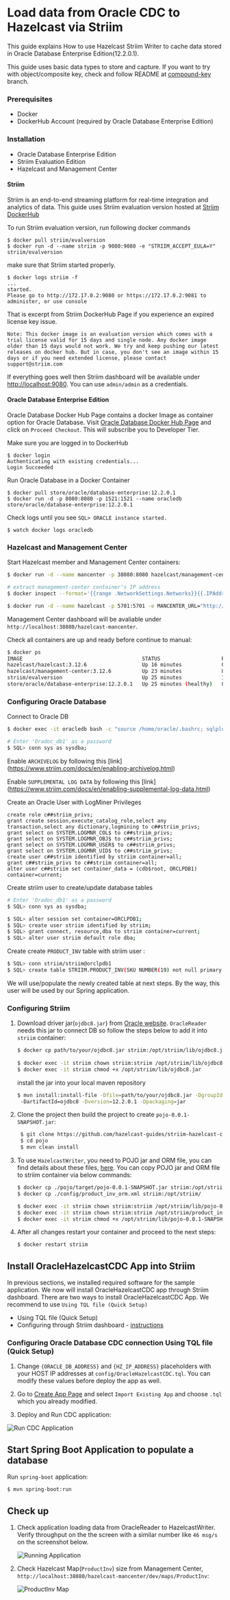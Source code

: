 # Load data from Oracle CDC to Hazelcast via Striim

This guide explains How to use Hazelcast Striim Writer to cache data stored in Oracle Database Enterprise Edition(12.2.0.1). 

This guide uses basic data types to store and capture. If you want to try with object/composite key, check and follow README at [compound-key](https://github.com/hazelcast-guides/striim-hazelcast-cdc/tree/compound-key) branch.

### Prerequisites
- Docker
- DockerHub Account (required by Oracle Database Enterprise Edition)

### Installation

- Oracle Database Enterprise Edition
- Striim Evaluation Edition
- Hazelcast and Management Center


#### Striim

Striim is an end-to-end streaming platform for real-time integration and analytics of data.
This guide uses Striim evaluation version hosted at [Striim DockerHub](https://hub.docker.com/r/striim/evalversion/)

To run Striim evaluation version, run following docker commands
```
$ docker pull striim/evalversion
$ docker run -d --name striim -p 9080:9080 -e "STRIIM_ACCEPT_EULA=Y"  striim/evalversion
```

make sure that Striim started properly.
```
$ docker logs striim -f
...
started.
Please go to http://172.17.0.2:9080 or https://172.17.0.2:9081 to administer, or use console
```

That is excerpt from Striim DockerHub Page if you experience an expired license key issue.
```
Note: This docker image is an evaluation version which comes with a trial license valid for 15 days and single node. Any docker image older than 15 days would not work. We try and keep pushing our latest releases on docker hub. But in case, you don't see an image within 15 days or if you need extended license, please contact support@striim.com
```

If everything goes well then Striim dashboard will be available under [http://localhost:9080](http://localhost:9080). You can use `admin/admin` as a credentials.

#### Oracle Database Enterprise Edition

Oracle Database Docker Hub Page contains a docker Image as container option for Oracle Database. Visit [Oracle Database Docker Hub Page](https://hub.docker.com/_/oracle-database-enterprise-edition) and click on `Proceed Checkout`. This will subscribe you to Developer Tier.

Make sure you are logged in to DockerHub
```
$ docker login
Authenticating with existing credentials...
Login Succeeded

```

Run Oracle Database in a Docker Container
```
$ docker pull store/oracle/database-enterprise:12.2.0.1
$ docker run -d -p 8080:8080 -p 1521:1521 --name oracledb store/oracle/database-enterprise:12.2.0.1
```

Check logs until you see `SQL> ORACLE instance started.`

```
$ watch docker logs oracledb
```

### Hazelcast and Management Center

Start Hazelcast member and Management Center containers:

```bash
$ docker run -d --name mancenter -p 38080:8080 hazelcast/management-center:3.12.6

# extract management-center container's IP address
$ docker inspect --format='{{range .NetworkSettings.Networks}}{{.IPAddress}}{{end}}' mancenter

$ docker run -d --name hazelcast -p 5701:5701 -e MANCENTER_URL="http://{MAN_CENTER_CONTAINER_IP}:8080/hazelcast-mancenter"  hazelcast/hazelcast:3.12.6
```

Management Center dashboard will be avaliable under `http://localhost:38080/hazelcast-mancenter`.


Check all containers are up and ready before continue to manual:
```bash
$ docker ps
IMAGE                                       STATUS                    PORTS                                                      NAMES
hazelcast/hazelcast:3.12.6                  Up 16 minutes             0.0.0.0:5701->5701/tcp                                     hazelcast
hazelcast/management-center:3.12.6          Up 23 minutes             8081/tcp, 8443/tcp, 0.0.0.0:38080->8080/tcp                mancenter
striim/evalversion                          Up 25 minutes             1527/tcp, 0.0.0.0:9080->9080/tcp                           striim
store/oracle/database-enterprise:12.2.0.1   Up 25 minutes (healthy)   0.0.0.0:1521->1521/tcp, 0.0.0.0:8080->8080/tcp, 5500/tcp   oracledb
```

### Configuring Oracle Database

Connect to Oracle DB
```bash
$ docker exec -it oracledb bash -c "source /home/oracle/.bashrc; sqlplus /nolog"

# Enter 'Oradoc_db1' as a password
$ SQL> conn sys as sysdba;
```

Enable `ARCHIVELOG` by following this [link] (https://www.striim.com/docs/en/enabling-archivelog.html)

Enable `SUPPLEMENTAL LOG DATA` by following this [link] (https://www.striim.com/docs/en/enabling-supplemental-log-data.html)

Create an Oracle User with LogMiner Privileges 
```
create role c##striim_privs;
grant create session,execute_catalog_role,select any transaction,select any dictionary,logmining to c##striim_privs;
grant select on SYSTEM.LOGMNR_COL$ to c##striim_privs;
grant select on SYSTEM.LOGMNR_OBJ$ to c##striim_privs;
grant select on SYSTEM.LOGMNR_USER$ to c##striim_privs;
grant select on SYSTEM.LOGMNR_UID$ to c##striim_privs;
create user c##striim identified by striim container=all;
grant c##striim_privs to c##striim container=all;
alter user c##striim set container_data = (cdb$root, ORCLPDB1) container=current;
```

Create striim user to create/update database tables
```bash
# Enter 'Oradoc_db1' as a password
$ SQL> conn sys as sysdba;

$ SQL> alter session set container=ORCLPDB1;
$ SQL> create user striim identified by striim;
$ SQL> grant connect, resource,dba to striim container=current;
$ SQL> alter user striim default role dba;
```
Create create `PRODUCT_INV` table with striim user :
```bash
$ SQL> conn striim/striim@orclpdb1
$ SQL> create table STRIIM.PRODUCT_INV(SKU NUMBER(19) not null primary key, LAST_UPDATED TIMESTAMP(6), NAME VARCHAR2(255 char), STOCK FLOAT not null);
```
We will use/populate the newly created table at next steps. By the way, this user will be used by our Spring application.

### Configuring Striim

 1) Download driver jar(`ojdbc8.jar`) from [Oracle website](https://www.oracle.com/database/technologies/jdbc-ucp-122-downloads.html). `OracleReader` needs this jar to connect DB so follow the steps below to add it into `striim` container:

    ```bash
    $ docker cp path/to/your/ojdbc8.jar striim:/opt/striim/lib/ojdbc8.jar
     
    $ docker exec -it striim chown striim:striim /opt/striim/lib/ojdbc8.jar
    $ docker exec -it striim chmod +x /opt/striim/lib/ojdbc8.jar
    ```
    
    install the jar into your local maven repository
    ```bash
    $ mvn install:install-file -Dfile=path/to/your/ojdbc8.jar -DgroupId=com.oracle 
     -DartifactId=ojdbc8 -Dversion=12.2.0.1 -Dpackaging=jar
    ```

 2) Clone the project then build the project to create `pojo-0.0.1-SNAPSHOT.jar`:
    
    ```bash
     $ git clone https://github.com/hazelcast-guides/striim-hazelcast-cdc.git
     $ cd pojo
     $ mvn clean install
    ```

 3) To use `HazelcastWriter`, you need to POJO jar and ORM file, you can find details about these files, [here](https://www.striim.com/docs/en/hazelcast-writer.html). You can copy POJO jar and ORM file to striim container via below commands:

    ```bash
    $ docker cp ./pojo/target/pojo-0.0.1-SNAPSHOT.jar striim:/opt/striim/lib/pojo-0.0.1-SNAPSHOT.jar
    $ docker cp ./config/product_inv_orm.xml striim:/opt/striim/

    $ docker exec -it striim chown striim:striim /opt/striim/lib/pojo-0.0.1-SNAPSHOT.jar
    $ docker exec -it striim chown striim:striim /opt/striim/product_inv_orm.xml
    $ docker exec -it striim chmod +x /opt/striim/lib/pojo-0.0.1-SNAPSHOT.jar
    ```

 4) After all changes restart your container and proceed to the next steps:
    ```bash
    $ docker restart striim
    ```
## Install OracleHazelcastCDC App into Striim

In previous sections, we installed required software for the sample application. We now will install OracleHazelcastCDC app through Striim dashboard.
There are two ways to install OracleHazelcastCDC App. We recommend to use `Using TQL file (Quick Setup)`

- Using TQL file (Quick Setup)
- Configuring through Striim dashboard - [instructions](https://github.com/hazelcast-guides/striim-hazelcast-cdc/blob/master/striim_dashboard.md)

###  Configuring Oracle Database CDC connection Using TQL file (Quick Setup)

 1) Change `{ORACLE_DB_ADDRESS}` and `{HZ_IP_ADDRESS}` placeholders with your HOST IP addresses at `config/OracleHazelcastCDC.tql`. You can modify these values before deploy the app as well.       
    
 2) Go to [Create App Page](http://localhost:9080/#createapp) and select `Import Existing App` and choose `.tql` which you already modified.
 
 3) Deploy and Run CDC application:
 
 ![Run CDC Application](https://github.com/hazelcast-guides/striim-hazelcast-cdc/blob/master/images/application_run_2.png)

## Start Spring Boot Application to populate a database
   
 Run `spring-boot` application:
  
   ```bash
   $ mvn spring-boot:run
   ```

## Check up

 1) Check application loading data from OracleReader to HazelcastWriter. Verify throughput on the the screen with a similar number like `46 msg/s` on the screenshot below.
 
    ![Running Application](https://github.com/hazelcast-guides/striim-hazelcast-cdc/blob/master/images/application_run_1.png)

 2) Check Hazelcast Map(`ProductInv`) size from Management Center, `http://localhost:38080/hazelcast-mancenter/dev/maps/ProductInv`:
 
    ![ProductInv Map](https://github.com/hazelcast-guides/striim-hazelcast-cdc/blob/master/images/mancenter_map.png)
    
